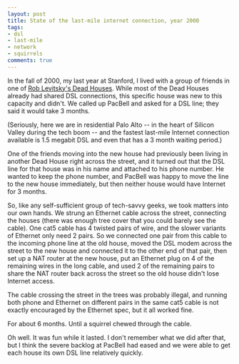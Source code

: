 ```yaml
---
layout: post
title: State of the last-mile internet connection, year 2000
tags:
- dsl
- last-mile
- network
- squirrels
comments: true
---
```

In the fall of 2000, my last year at Stanford, I lived with a group of friends in one of [Rob Levitsky's Dead Houses](http://www.paloaltoonline.com/weekly/morgue/news/1996_Sep_11.DEAD.html). While most of the Dead Houses already had shared DSL connections, this specific house was new to this capacity and didn't. We called up PacBell and asked for a DSL line; they said it would take 3 months.

(Seriously, here we are in residential Palo Alto -- in the heart of Silicon
Valley during the tech boom -- and the fastest last-mile Internet connection
available is 1.5 megabit DSL and even that has a 3 month waiting period.)

One of the friends moving into the new house had previously been living in
another Dead House right across the street, and it turned out that the DSL
line for that house was in his name and attached to his phone number. He
wanted to keep the phone number, and PacBell was happy to move the line to the
new house immediately, but then neither house would have Internet for 3
months.

So, like any self-sufficient group of tech-savvy geeks, we took matters into
our own hands. We strung an Ethernet cable across the street, connecting the
houses (there was enough tree cover that you could barely see the cable). One
cat5 cable has 4 twisted pairs of wire, and the slower variants of Ethernet
only need 2 pairs. So we connected one pair from this cable to the incoming
phone line at the old house, moved the DSL modem across the street to the new
house and connected it to the other end of that pair, then set up a NAT router
at the new house, put an Ethernet plug on 4 of the remaining wires in the long
cable, and used 2 of the remaining pairs to share the NAT router back across
the street so the old house didn't lose Internet access.

The cable crossing the street in the trees was probably illegal, and running
both phone and Ethernet on different pairs in the same cat5 cable is not
exactly encouraged by the Ethernet spec, but it all worked fine.

For about 6 months. Until a squirrel chewed through the cable.

Oh well. It was fun while it lasted. I don't remember what we did after that,
but I think the severe backlog at PacBell had eased and we were able to get
each house its own DSL line relatively quickly.

